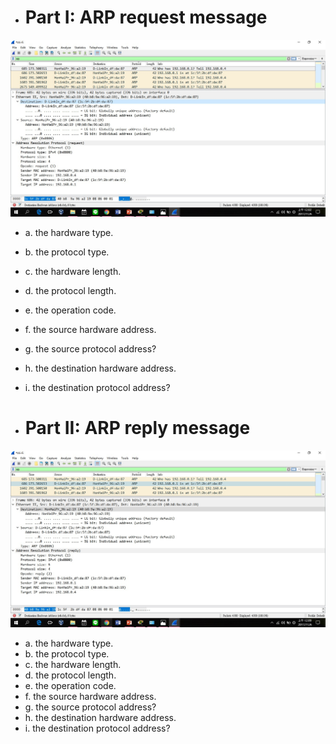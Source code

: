 
- # Part I: ARP request message

![](ARPrequest.jpg)
  
  - a. the hardware type.
  - b. the protocol type.
  - c. the hardware length.
  - d. the protocol length.
  - e. the operation code.
  - f. the source hardware address.
  - g. the source protocol address?
  - h. the destination hardware address.
  - i. the destination protocol address?
  
  
- # Part II: ARP reply message

![](ARPreply.jpg)

  - a. the hardware type.
  - b. the protocol type.
  - c. the hardware length.
  - d. the protocol length.
  - e. the operation code.
  - f. the source hardware address.
  - g. the source protocol address?
  - h. the destination hardware address.
  - i. the destination protocol address?
  
  
  
 
  
